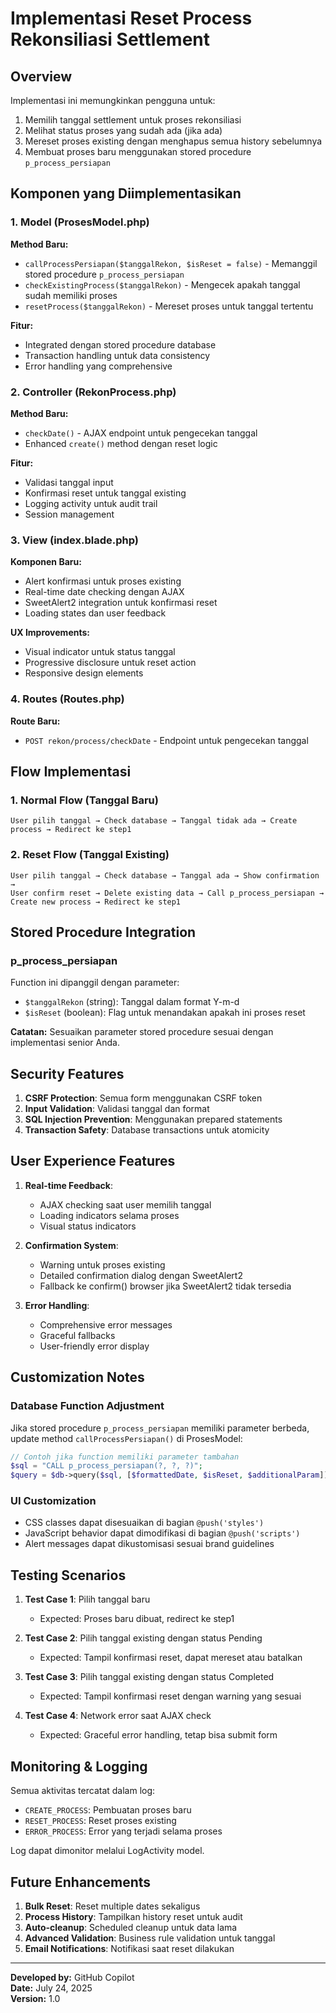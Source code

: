 # Implementasi Reset Process Rekonsiliasi Settlement

## Overview
Implementasi ini memungkinkan pengguna untuk:
1. Memilih tanggal settlement untuk proses rekonsiliasi
2. Melihat status proses yang sudah ada (jika ada)
3. Mereset proses existing dengan menghapus semua history sebelumnya
4. Membuat proses baru menggunakan stored procedure `p_process_persiapan`

## Komponen yang Diimplementasikan

### 1. Model (ProsesModel.php)
**Method Baru:**
- `callProcessPersiapan($tanggalRekon, $isReset = false)` - Memanggil stored procedure `p_process_persiapan`
- `checkExistingProcess($tanggalRekon)` - Mengecek apakah tanggal sudah memiliki proses
- `resetProcess($tanggalRekon)` - Mereset proses untuk tanggal tertentu

**Fitur:**
- Integrated dengan stored procedure database
- Transaction handling untuk data consistency
- Error handling yang comprehensive

### 2. Controller (RekonProcess.php)
**Method Baru:**
- `checkDate()` - AJAX endpoint untuk pengecekan tanggal
- Enhanced `create()` method dengan reset logic

**Fitur:**
- Validasi tanggal input
- Konfirmasi reset untuk tanggal existing
- Logging activity untuk audit trail
- Session management

### 3. View (index.blade.php)
**Komponen Baru:**
- Alert konfirmasi untuk proses existing
- Real-time date checking dengan AJAX
- SweetAlert2 integration untuk konfirmasi reset
- Loading states dan user feedback

**UX Improvements:**
- Visual indicator untuk status tanggal
- Progressive disclosure untuk reset action
- Responsive design elements

### 4. Routes (Routes.php)
**Route Baru:**
- `POST rekon/process/checkDate` - Endpoint untuk pengecekan tanggal

## Flow Implementasi

### 1. Normal Flow (Tanggal Baru)
```
User pilih tanggal → Check database → Tanggal tidak ada → Create process → Redirect ke step1
```

### 2. Reset Flow (Tanggal Existing)
```
User pilih tanggal → Check database → Tanggal ada → Show confirmation → 
User confirm reset → Delete existing data → Call p_process_persiapan → Create new process → Redirect ke step1
```

## Stored Procedure Integration

### p_process_persiapan
Function ini dipanggil dengan parameter:
- `$tanggalRekon` (string): Tanggal dalam format Y-m-d
- `$isReset` (boolean): Flag untuk menandakan apakah ini proses reset

**Catatan:** Sesuaikan parameter stored procedure sesuai dengan implementasi senior Anda.

## Security Features

1. **CSRF Protection**: Semua form menggunakan CSRF token
2. **Input Validation**: Validasi tanggal dan format
3. **SQL Injection Prevention**: Menggunakan prepared statements
4. **Transaction Safety**: Database transactions untuk atomicity

## User Experience Features

1. **Real-time Feedback**: 
   - AJAX checking saat user memilih tanggal
   - Loading indicators selama proses
   - Visual status indicators

2. **Confirmation System**:
   - Warning untuk proses existing
   - Detailed confirmation dialog dengan SweetAlert2
   - Fallback ke confirm() browser jika SweetAlert2 tidak tersedia

3. **Error Handling**:
   - Comprehensive error messages
   - Graceful fallbacks
   - User-friendly error display

## Customization Notes

### Database Function Adjustment
Jika stored procedure `p_process_persiapan` memiliki parameter berbeda, update method `callProcessPersiapan()` di ProsesModel:

```php
// Contoh jika function memiliki parameter tambahan
$sql = "CALL p_process_persiapan(?, ?, ?)";
$query = $db->query($sql, [$formattedDate, $isReset, $additionalParam]);
```

### UI Customization
- CSS classes dapat disesuaikan di bagian `@push('styles')`
- JavaScript behavior dapat dimodifikasi di bagian `@push('scripts')`
- Alert messages dapat dikustomisasi sesuai brand guidelines

## Testing Scenarios

1. **Test Case 1**: Pilih tanggal baru
   - Expected: Proses baru dibuat, redirect ke step1

2. **Test Case 2**: Pilih tanggal existing dengan status Pending
   - Expected: Tampil konfirmasi reset, dapat mereset atau batalkan

3. **Test Case 3**: Pilih tanggal existing dengan status Completed
   - Expected: Tampil konfirmasi reset dengan warning yang sesuai

4. **Test Case 4**: Network error saat AJAX check
   - Expected: Graceful error handling, tetap bisa submit form

## Monitoring & Logging

Semua aktivitas tercatat dalam log:
- `CREATE_PROCESS`: Pembuatan proses baru
- `RESET_PROCESS`: Reset proses existing  
- `ERROR_PROCESS`: Error yang terjadi selama proses

Log dapat dimonitor melalui LogActivity model.

## Future Enhancements

1. **Bulk Reset**: Reset multiple dates sekaligus
2. **Process History**: Tampilkan history reset untuk audit
3. **Auto-cleanup**: Scheduled cleanup untuk data lama
4. **Advanced Validation**: Business rule validation untuk tanggal
5. **Email Notifications**: Notifikasi saat reset dilakukan

---

**Developed by:** GitHub Copilot  
**Date:** July 24, 2025  
**Version:** 1.0
